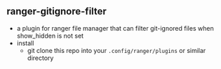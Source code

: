 ## ranger-gitignore-filter

- a plugin for ranger file manager that can filter git-ignored files when show_hidden is not set
- install
  - git clone this repo into your `.config/ranger/plugins` or similar directory
